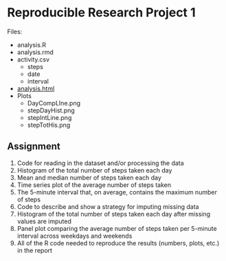 Reproducible Research Project 1
===============================

Files:  

* analysis.R
* analysis.rmd 
* activity.csv
  * steps
  * date
  * interval
* [analysis.html](http://htmlpreview.github.io/?https://github.com/dmnewman67/Reproducible-Research-Project-1/blob/master/analysis.html)
* Plots
  * DayCompLIne.png
  * stepDayHist.png
  * stepIntLine.png
  * stepTotHis.png


Assignment
----------
1. Code for reading in the dataset and/or processing the data
1. Histogram of the total number of steps taken each day
1. Mean and median number of steps taken each day
1. Time series plot of the average number of steps taken
1. The 5-minute interval that, on average, contains the maximum number of steps
1. Code to describe and show a strategy for imputing missing data
1. Histogram of the total number of steps taken each day after missing values are imputed
1. Panel plot comparing the average number of steps taken per 5-minute interval across weekdays and weekends
1. All of the R code needed to reproduce the results (numbers, plots, etc.) in the report  
